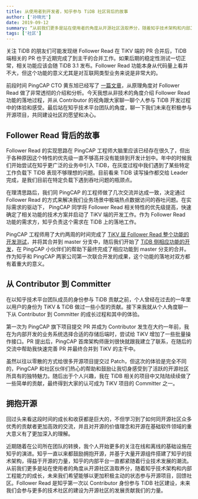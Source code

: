 ```yaml
---
title: 从使用者到开发者，知乎参与 TiDB 社区背后的故事
author: ['孙晓光']
date: 2019-09-12
summary: “从前我们更多是站在使用者的角度从开源社区汲取养分，随着知乎技术架构和内部工程能力的成长，未来我们希望能够以更加积极主动的状态参与开源项目，回馈社区。”
tags: ['社区']
---
```


关注 TiDB 的朋友们可能发现继 Follower Read 在 TiKV 端的 PR 合并后，TiDB 端相关的 PR 也于近期完成了到主干的合并工作。如果后期的稳定性测试一切正常，相关功能应该会随 TiDB 3.1 发布。Follower Read 功能本身从代码量上看并不大，但这个功能的意义尤其是对互联网类型业务来说是非常大的。

前段时间 PingCAP CTO 黄东旭已经写了 [一篇文章](https://pingcap.com/blog-cn/follower-read-the-new-features-of-tidb/)，从原理角度对 Follower Read 做了非常透彻的介绍和分析。今天我想从非技术的角度介绍 Follower Read 功能的落地过程，并从 Contributor 的视角跟大家聊一聊个人参与 TiDB 开发过程中的体验和感受。最后站在知乎技术平台团队的角度，聊一下我们未来在积极参与开源项目，共同建设社区的愿望和决心。


## Follower Read 背后的故事


Follower Read 的实现思路在 PingCAP 工程师大脑里应该已经存在很久了，但出于各种原因这个特性的优先级一直不够高并没有能排到开发计划中。年中的时候我们开始尝试在知乎更广泛的业务中引入 TiDB，在灰度过程中我们遇到了某些特定工作负载下 TiDB 表现不够理想的问题。目前看来 TiDB 读写操作都交给 Leader 完成，是我们目前在特定负载下遇到吞吐问题的瓶颈点。

在理清思路后，我们同 PingCAP 的工程师做了几次交流并达成一致，决定通过 Follower Read 的方式来解决我们业务场景中极端热点数据访问的吞吐问题。在实际需求的驱动下， PingCAP 同学将 Follower Read 相关特性的优先级提高，快速确定了相关功能的技术方案并启动了 TiKV 端的开发工作。作为 Follower Read 功能的需求方，知乎负责这个需求在 TiDB 上的落地工作。

PingCAP 工程师用了大约两周的时间完成了 [TiKV 层 Follower Read 整个功能的开发测试](https://github.com/tikv/tikv/pull/5051)，并将其合并到 master 分支中，随后我们开始了 [TiDB 侧相应功能的开发](https://github.com/pingcap/tidb/pull/11347)，在 PingCAP 小伙伴们的帮助下最终完成了相应功能到 master 分支的合并。作为知乎和 PingCAP 两家公司第一次联合开发的成果，这个功能的落地对双方都有着重大的意义。

## 从 Contributor 到 Committer

在以知乎技术平台团队成员的身份参与 TiDB 贡献之前，个人曾经在过去的一年里以用户的身份为 TiKV & TiDB 做过一些小型的贡献。接下来我就从个人角度聊一下从 Contributor 到 Committer 的成长过程和其中的体验。

第一次为 PingCAP 旗下项目提交 PR 并成为 Contributor 发生在大约一年前，我在为内部开发的业务系统选择合适的存储后端时，尝试给 TiKV 增加了一些批量操作接口。PR 提出后，PingCAP 首席架构师唐刘很快就跟我建立了联系，在随后的交流中帮助我快速完善 PR 并最终合并到 TiKV 的主干中。

虽然以往以零散的方式给很多开源项目提交过 Patch，但这次的体验是完全不同的，PingCAP 和社区伙伴们热心的帮助和鼓励让我切身感受到了活跃的开源社区所具有的独特魅力。随后出于个人兴趣，我在 TiDB 相关的项目中又陆陆续续做了一些简单的贡献，最终得到大家的认可成为 TiKV 项目的 Committer 之一。

## 拥抱开源

回过头来看这段时间的成长和收获都是巨大的，不但学习到了如何同开源社区众多优秀的贡献者更加高效的交流，并且对开源的价值理念和开源在基础软件领域的重大意义有了更加深入的理解。

近期随着在公司所在团队的转换，我个人开始更多的关注在线和离线的基础设施在知乎的演进。知乎一直以来都鼓励拥抱开源，并基于大量开源组件搭建了知乎的技术架构，得益于开源的力量，知乎的内部平台一直都紧随着行业技术发展的潮流。从前我们更多是站在使用者的角度从开源社区汲取养分，随着知乎技术架构和内部工程能力的成长，未来我们希望能够以更加积极主动的状态参与开源项目，回馈社区。Follower Read 是知乎第一次以 Contributor 身份参与 TiDB 社区建设，未来我们会参与更多的技术社区的建设为开源社区的发展贡献我们的力量。

